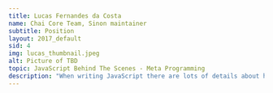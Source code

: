 ```yaml
---
title: Lucas Fernandes da Costa 
name: Chai Core Team, Sinon maintainer 
subtitle: Position
layout: 2017_default
sid: 4
img: lucas_thumbnail.jpeg
alt: Picture of TBD
topic: JavaScript Behind The Scenes - Meta Programming
description: "When writing JavaScript there are lots of details about how the language itself works most people don’t see, such as what happens when you define or retrieve a property, when you use the new operator or when you invoke a function. In this talk we will dive deep into the language’s inner workings and see how to improve performance, write cleaner and better APIs and create more extensible and adaptable programs by redefining operator’s behaviors using things such as the new ES6 Proxy/Reflect objects and many other features. By learning about meta programming you will not only be able to improve your code, you will be able to bend JavaScript to your will. Using meta programming techniques we are able to create powerful data structures and emulate some of other language’s powerful features, such as Haskell’s lazy properties and infinite sequences. Also, instead of only showing what youcando,I will show you how to do itand use real world examples to make it easier for everyone to apply these techniques in their job and personal projects as soon as possible. Learning meta programming is just like watching Sixth Sense for the first time: the perspective change blows your mind. Learning objectives: Meta Programming techniques in JavaScript Better understanding of how the language works behind the scenes How to take advantage of the Reflect/Proxy/Object/Symbol APIs."
---
```

